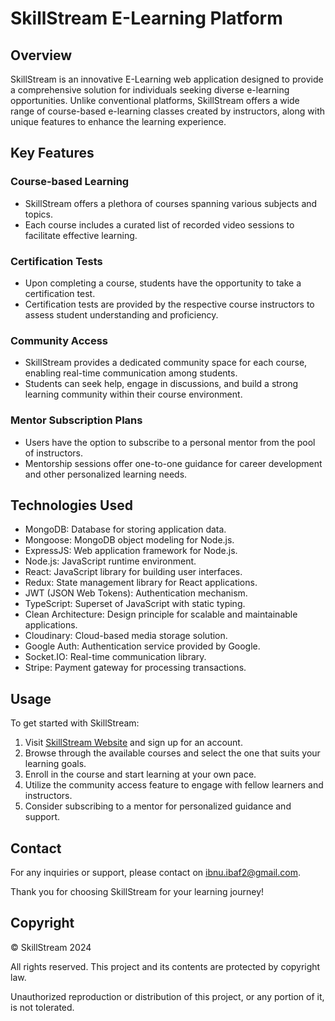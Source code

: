 # SkillStream E-Learning Platform

## Overview
SkillStream is an innovative E-Learning web application designed to provide a comprehensive solution for individuals seeking diverse e-learning opportunities. Unlike conventional platforms, SkillStream offers a wide range of course-based e-learning classes created by instructors, along with unique features to enhance the learning experience.

## Key Features

### Course-based Learning
- SkillStream offers a plethora of courses spanning various subjects and topics.
- Each course includes a curated list of recorded video sessions to facilitate effective learning.

### Certification Tests
- Upon completing a course, students have the opportunity to take a certification test.
- Certification tests are provided by the respective course instructors to assess student understanding and proficiency.

### Community Access
- SkillStream provides a dedicated community space for each course, enabling real-time communication among students.
- Students can seek help, engage in discussions, and build a strong learning community within their course environment.

### Mentor Subscription Plans
- Users have the option to subscribe to a personal mentor from the pool of instructors.
- Mentorship sessions offer one-to-one guidance for career development and other personalized learning needs.

## Technologies Used
- MongoDB: Database for storing application data.
- Mongoose: MongoDB object modeling for Node.js.
- ExpressJS: Web application framework for Node.js.
- Node.js: JavaScript runtime environment.
- React: JavaScript library for building user interfaces.
- Redux: State management library for React applications.
- JWT (JSON Web Tokens): Authentication mechanism.
- TypeScript: Superset of JavaScript with static typing.
- Clean Architecture: Design principle for scalable and maintainable applications.
- Cloudinary: Cloud-based media storage solution.
- Google Auth: Authentication service provided by Google.
- Socket.IO: Real-time communication library.
- Stripe: Payment gateway for processing transactions.

## Usage
To get started with SkillStream:
1. Visit [SkillStream Website](https://skillstream.chibrahim.online) and sign up for an account.
2. Browse through the available courses and select the one that suits your learning goals.
3. Enroll in the course and start learning at your own pace.
4. Utilize the community access feature to engage with fellow learners and instructors.
5. Consider subscribing to a mentor for personalized guidance and support.

## Contact
For any inquiries or support, please contact on ibnu.ibaf2@gmail.com.

Thank you for choosing SkillStream for your learning journey!

## Copyright
© SkillStream 2024

All rights reserved. This project and its contents are protected by copyright law.

Unauthorized reproduction or distribution of this project, or any portion of it, is not tolerated.